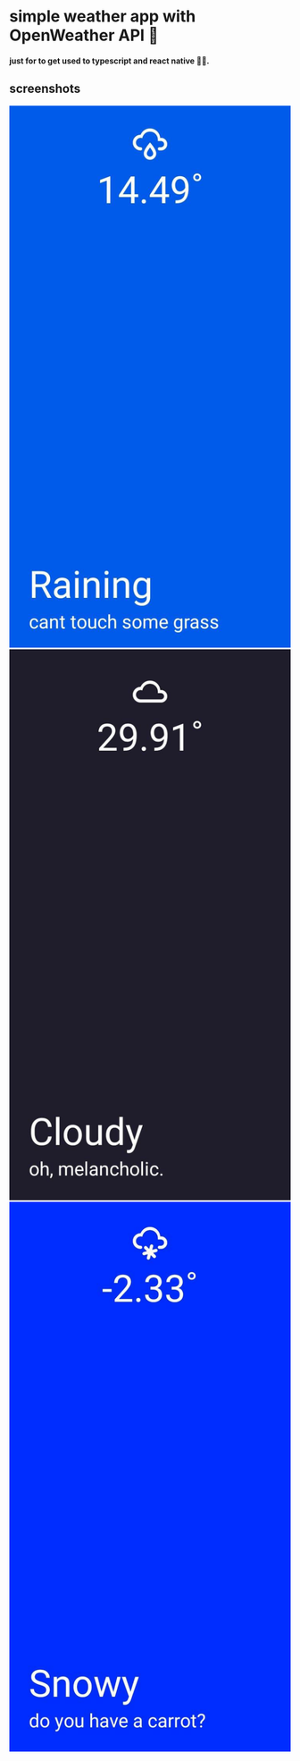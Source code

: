
# simple weather app with OpenWeather API 🥴



#### just for to get used to typescript and react native 🤒🤒.   




## screenshots 

![](https://github.com/4-m4t/react-native-weather-app/blob/main/images/image1.jpeg )
![](https://github.com/4-m4t/react-native-weather-app/blob/main/images/image2.jpeg )
![](https://github.com/4-m4t/react-native-weather-app/blob/main/images/imsuffering.jpeg )
